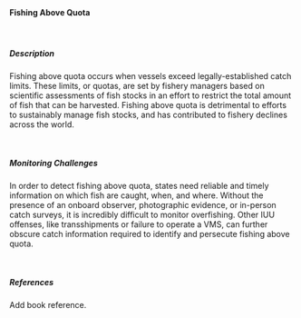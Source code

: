 <br>

#### **Fishing Above Quota**

<br>

##### **Description**

Fishing above quota occurs when vessels exceed legally-established catch limits. These limits, or quotas, are set by fishery managers based on scientific assessments of fish stocks in an effort to restrict the total amount of fish that can be harvested. Fishing above quota is detrimental to efforts to sustainably manage fish stocks, and has contributed to fishery declines across the world.


<br>

##### **Monitoring Challenges**

In order to detect fishing above quota, states need reliable and timely information on which fish are caught, when, and where. Without the presence of an onboard observer, photographic evidence, or in-person catch surveys, it is incredibly difficult to monitor overfishing. Other IUU offenses, like transshipments or failure to operate a VMS, can further obscure catch information required to identify and persecute fishing above quota.

<br>

##### References

Add book reference.





